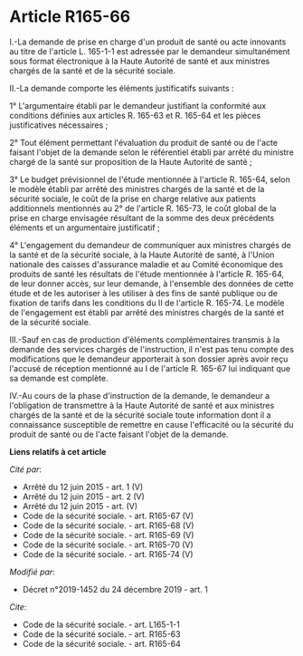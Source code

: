# Article R165-66

I.-La demande de prise en charge d'un produit de santé ou acte innovants au titre de l'article L. 165-1-1 est adressée par le
demandeur simultanément sous format électronique à la Haute Autorité de santé et aux ministres chargés de la santé et de la
sécurité sociale.

II.-La demande comporte les éléments justificatifs suivants :

1° L'argumentaire établi par le demandeur justifiant la conformité aux conditions définies aux articles R. 165-63 et R.
165-64 et les pièces justificatives nécessaires ;

2° Tout élément permettant l'évaluation du produit de santé ou de l'acte faisant l'objet de la demande selon le référentiel
établi par arrêté du ministre chargé de la santé sur proposition de la Haute Autorité de santé ;

3° Le budget prévisionnel de l'étude mentionnée à l'article R. 165-64, selon le modèle établi par arrêté des ministres
chargés de la santé et de la sécurité sociale, le coût de la prise en charge relative aux patients additionnels mentionnés au
2° de l'article R. 165-73, le coût global de la prise en charge envisagée résultant de la somme des deux précédents éléments
et un argumentaire justificatif ;

4° L'engagement du demandeur de communiquer aux ministres chargés de la santé et de la sécurité sociale, à la Haute Autorité
de santé, à l'Union nationale des caisses d'assurance maladie et au Comité économique des produits de santé les résultats de
l'étude mentionnée à l'article R. 165-64, de leur donner accès, sur leur demande, à l'ensemble des données de cette étude et
de les autoriser à les utiliser à des fins de santé publique ou de fixation de tarifs dans les conditions du II de l'article
R. 165-74. Le modèle de l'engagement est établi par arrêté des ministres chargés de la santé et de la sécurité sociale.

III.-Sauf en cas de production d'éléments complémentaires transmis à la demande des services chargés de l'instruction, il
n'est pas tenu compte des modifications que le demandeur apporterait à son dossier après avoir reçu l'accusé de réception
mentionné au I de l'article R. 165-67 lui indiquant que sa demande est complète.

IV.-Au cours de la phase d'instruction de la demande, le demandeur a l'obligation de transmettre à la Haute Autorité de santé
et aux ministres chargés de la santé et de la sécurité sociale toute information dont il a connaissance susceptible de
remettre en cause l'efficacité ou la sécurité du produit de santé ou de l'acte faisant l'objet de la demande.

**Liens relatifs à cet article**

_Cité par_:

  - Arrêté du 12 juin 2015 - art. 1 (V)
  - Arrêté du 12 juin 2015 - art. 2 (V)
  - Arrêté du 12 juin 2015 - art. (V)
  - Code de la sécurité sociale. - art. R165-67 (V)
  - Code de la sécurité sociale. - art. R165-68 (V)
  - Code de la sécurité sociale. - art. R165-69 (V)
  - Code de la sécurité sociale. - art. R165-70 (V)
  - Code de la sécurité sociale. - art. R165-74 (V)

_Modifié par_:

  - Décret n°2019-1452 du 24 décembre 2019 - art. 1

_Cite_:

  - Code de la sécurité sociale. - art. L165-1-1
  - Code de la sécurité sociale. - art. R165-63
  - Code de la sécurité sociale. - art. R165-64
